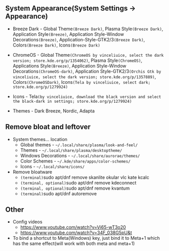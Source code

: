 ## System Appearance(System Settings -> Appearance)
* Breeze Dark - Global Theme`(Breeze Dark)`, Plasma Style`(Breeze Dark)`, Application Style`(Breeze)`, Application Style-Window Decorations`(Breeze)`, Application-Style-GTK2/3`(Breeze Dark)`, Colors`(Breeze Dark)`, Icons`(Breeze Dark)`
* ChromeOS - Global Theme`(ChromeOS by vinceliuice, select the dark version; store.kde.org/p/1354062)`, Plasma Style`(ChromeOS)`, Applications Style`(Breeze)`, Application Style-Window Decorations`(ChromeOS-dark)`, Application Style-GTK2/3`(Orchis Gtk by vinceliuice, select the dark version; store.kde.org/p/1357889)`, Colors`(ChromeOSDark)`, Icons`(Tela by vinceliuice, select dark; store.kde.org/p/1279924)`

* Icons - Tela`(by vinceliuice, download the black version and select the black-dark in settings; store.kde.org/p/1279924)`
* Themes - Dark Breeze, Nordic, Adapta

## Remove bloat and leftover
* System themes... location
	* Global themes - `~/.local/share/plasma/look-and-feel/`
	* Themes - `~/.local/share/plasma/desktoptheme/`
	* Windows Decorations - `~/.local/share/aurorae/themes/`
	* Color Schemes - `~/.kde/share/apps/color-schemes/`
	* Icons - `~/.local/share/icons/`
* Remove bloatware
	* `(terminal)`sudo apt/dnf remove skanlite okular vlc kate kcalc
	* `(terminal, optional)`sudo apt/dnf remove kdeconnect
	* `(terminal, optional)`sudo apt/dnf remove kvantum
  * `(terminal)`sudo apt/dnf autoremove

## Other
* Config videos
  * https://www.youtube.com/watch?v=Vi65-wT3o20
  * https://www.youtube.com/watch?v=34F_038G5pU&t
* To bind a shortcut to Meta(Windows) key, just bind it to Meta+1 which has the same effect(will work with both meta and meta+1)
